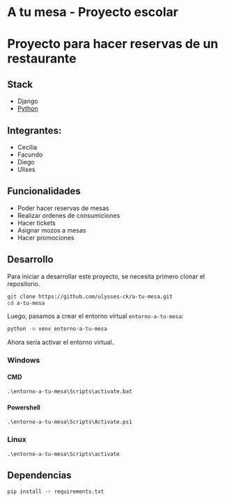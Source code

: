 # **A tu mesa - Proyecto escolar**
# Proyecto para hacer reservas de un restaurante
## Stack
- Django
- [Python](https://www.python.org/)

## Integrantes:
- Cecilia
- Facundo
- Diego
- Ulises
## Funcionalidades
- Poder hacer reservas de mesas
- Realizar ordenes de consumiciones
- Hacer tickets
- Asignar mozos a mesas
- Hacer promociones

## Desarrollo 
Para iniciar a desarrollar este proyecto, se necesita primero clonar el repositorio.
```sh
git clone https://github.com/ulysses-ck/a-tu-mesa.git
cd a-tu-mesa
``` 
Luego, pasamos a crear el entorno virtual `entorno-a-tu-mesa`:
```sh
python -m venv entorno-a-tu-mesa
```
Ahora sería activar el entorno virtual.

### Windows
#### CMD
```cmd
.\entorno-a-tu-mesa\Scripts\activate.bat
```
#### Powershell
```pwsh
.\entorno-a-tu-mesa\Scripts\Activate.ps1
```
### Linux
```
.\entorno-a-tu-mesa\Scripts\activate
```
## Dependencias
```sh
pip install -r requirements.txt
```